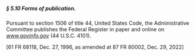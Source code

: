 ##### § 5.10 Forms of publication. #####

Pursuant to section 1506 of title 44, United States Code, the Administrative Committee publishes the Federal Register in paper and online on *www.govinfo.gov* (44 U.S.C. 4101).

[61 FR 68118, Dec. 27, 1996, as amended at 87 FR 80002, Dec. 29, 2022]